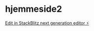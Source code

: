 # hjemmeside2

[Edit in StackBlitz next generation editor ⚡️](https://stackblitz.com/~/github.com/PMariusf/hjemmeside2)